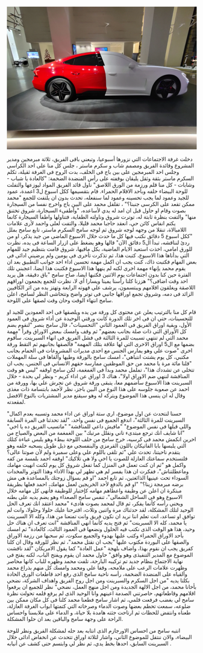 ![](/public/IMG_20211214_155507.webp)

دخلت غرفة الاجتماعات التي نزورها أسبوعيا، وتبعني باقى الفريق، ثلاثة مبرمجين ومدير المشروع وقائدة الفريق ومصمم شاب و سكرم ماستر ، جلس كل منا على احد الكراسى وجلس احد المبرمجين على بين باج فى الخلف، بدت الروح فى الغرفة ثقيلة، تكلم السكرم ماستر بثقة وثقل يليقان بوقفته على رأس المنضدة الضخمة: "كالعادة يا شباب - وشابات - كل منا قلم ورزمة من الورق اللاصق" ناول قائد الفريق المواد ليوزعها والتفلت للوحة البيضاء خلفه وبأحد الاقلام الحمراء. قام بتقسيمها ككل اسبوع ل3 اعمدة، عمود للجيد وعمود لما يجب تحسينه وعمود لما سنفعله، تحدث بدون ان يلتفت للجمع "محمد ممكن تقعد على الكرسى جنبنا؟" ، تقلقل محمد على البين باج واخرج نفسا من السيجارة بصوت وقام او حاول قبل ان امد له يدي لأساعده، "وأطفىء السيجارة، شروق تختنق منها" والتفت بنظرة ثابتة له، توترت شروق وناولته الطفاية، فتناولها واطفأ السيجارة كانما يكتم انفاس كائن حي، انعقد حاجبا محمد قليلا، والتفت لعلى واحمد لأرى علامات اللامبالاة، تنقلا من وجهه لوجه شروق ثم لوجه سامح السكرم ماستر، تابع سامح بملل "ككل اسبوع 5 دقائق نكتب فيها كل ما حدث خلال الاسبوع الماضى من جيد يذكر، او من ردئ لنناقشه، تبدأ ال5 دقائق الآن" قالها وهو يضغط على ازرار الساعة فى يده، نظرت للورق امامي، اخذت استعيد الايام الماضية، بكل مافيها، شروق قامت بتنظيم جيد للمهام التي بدأناها هذا الاسبوع، كتبت هذا، ثم تذكرت تأخرى فى يومين ولم يرضيني ادائى فى بعض المهام فكتبت ذاك، كنت يجب ان اكمل مهمة تحسين اداء احد جوانب التطبيق بعد ان يقوم محمد يإنهاء مهمة اخرى لكنه لم ينهها هذا الاسبوع فكتبت هذا ايضا، اعجبني تلك الفترة حين كنا بدون اجتماعات يوم الاثنين فكتبها ايضا، صاح سامح "باق دقيقة، هل يريد احد وقت اضافى؟" هززنا كلنا رأسنا يمينا ويسارا أي لا، نظرت للجمع يجمعون اوراقهم اللاصقة ويغلقون اقلامهم ويبتسمون، يرشف علي قهوته الرابعة وتهتز يده من اثر الكافيين الزائد فى دمه، وشروق تجمع اوراقها جانبي فى توتر واضح وتتحاشى النظر لسامح، اعلن سامح انتهاء الوقت وحان وقت لصقها على اللوحة.

قام كل منا بالترتيب يعلن عن محتوى كل ورقة من يده ويلصقها فى احد العمودين للجيد او للتحسينات، حتي ان فى اخر تلك الدورة كانت ورقتي الوحيدة عن أداء شروق فى العمود الأول، وبقية اوراق الفريق فى العمود الثاني "التحسينات"، قال سامح بنصر "لنقوم بضم كل الأوراق التي ذات صلة بجانب بعضهم" ثم وقف وامسك ببعض الاوراق وقرأ "مهمة محمد التي لم تنتهي تسببت للمرة الثالثة فى فشل الفريق فى انهاء السبرينت. سأقوم بضمها مع ال5 اوراق الاخرى التي لها علاقة بتلك المهمة" فألصقها بجانبهم ثم التقط ورقة اخرى "صوت علي وهو يمارس الجنس مع احدي مديرات المشروعات فى الحمام بجانب مكتبي، كل يوم يشتت انتباهي"، امسك سامح بالورقة وطيها وألقاها فى سلة المهملات "قلنا مائة مرة يا محمد من حق الموظفين ممارسة حقهم الانساني فى الجنس، يجب ان تتخلى عن تشددك هذا"، تململ محمد وبدأ فى الغمغمة، لكن سامح اوقفه "ليس هو وقت المناقشة لننهي ضم الاوراق اولا"، هناك 3 اوراق عن اداء كريم - ونظر لي بحدة - خلال السبرينت هذا الاسبوع سأضمهم معا، يتبقى ورقة شروق عن تحرش علي بها، وورقة من احمد عن صعوبة جلوسه على هذا النوع من البين باجز، نظر لأحمد بابتسامة ذات مغذى وقال له ان ينسى هذا الموضوع ويتركه له وهو سيقنع مدير المشتريات بالنوع الافضل لمقعدته.

"حسنا لنتحدث عن اول موضوع، اري ستة اوراق عن اداء محمد وتسببه بعدم اكمال السبرينت للمرة الثالثة"، اندفع الجميع فى نفس واحد، "لقد تحدثنا فى المرة السابقة واللى قبلها فى نفس الموضوع" "مافيش داعي للمناقشة" "ماتسيب الفريق ده يا اخي" "انا شايف انك ترجع مبتدىء تاني ونقلل مرتبك" بين الغمغمة من البعض والصياح من اخرين انكمش محمد فى كرسيه، خرج سامح من خلف اللوحة ببطء وهو يلبس عباءة كتلك التي يلبسها بابا الفاتيكان باللون القرمزي والبنفسجي مع ذيل طويل يسحبه خلفه وهو يتقدم ناحيتنا، تحدث علي "ثم تلقى باللوم علي وعلى سميرة ولم لأن صوتنا عالى؟ فلتستخدم سماعتك العازلة للصوت يا اخي ولا هي تلاكيك" اوقفه احمد بلمسة من كفه واكمل هو "ثم ان كنت تعمل فى المنزل كما تفعل شروق كل يوم لكنت انهيت مهامك وماعطلتناش"، ففكرت ان هذا يفسر لم هي تظهر لي بهذا الاداء وهذا التوتر والمخدات السوداء تحت عينيها الذائغتين، ثم تابع احمد "او قم بسؤال زوجتك بالمساعدة هي مش برضه مبرمجة زينا؟" "او قم بالدفع لأحد الخريجين لعمل مهامك، احمد فعلها بطريقة مبتكرة ان اعلن عن وظيفة واعطاهم مهامه كإختبار للوظيفة فأنهى كل مهامه خلال الاسبوع وهو فى الساحل الشمالى"، تنفس سامح الصعداء وهو يضم يديه على بطنه ويحني رأسه كأنما يفكر، ثم قال لمحمد بصوت هادىء "محمد اعتقد انك تعرف الحل الوحيد لتلك المشكلة، لقد حدثناك مرة واثنين وثلاث، اقترحنا عليك حلولا وحلولا، وانت لم توافق او تساعد، انت تعلم اننا نريد ان نكون فريق وانت تمنعنا من هذا، وكله الا السبرينت يا محمد، كله الا السبرينت" ثم فتح يديه كأنما انهي المناقشة "انت تعرف ان هناك حل وحيد، هذا هو الوقت الذى نكتب فيه الحلول ونضعها فى العمود الثالث، كالعادة" ثم امسك بأحد الاوراق الحمراء وكتب عليها بهدوء والجميع سكوت، ثم سحبها من رزمة الاوراق والصقها على البوردة مكتوب عليها "يجب ان نقتل محمد"، ثم نظر للورقة وقال ان كلنا كفريق يجب ان نقوم بهذا، واضاف بلهجة "عمل العادة" كما يقول الامريكان "لقد ناقشت الموضوع مع المدير التنفيذى وهو وافق" حاول محمد ان يقوم ويفتح الباب، لكنه يفتح فى نهاية الاجتماع بنظام جديد تم تركيبه البارحة، تلفت محمد وظهره للباب كانها محاصر وظهرت علامات الرعب على ملامحه، وقفا علي ومحمد وامسك كل منهم بذراع محمد وألقياه على المنضدة الضخمة، رأسه ناحية سامح الذى رفع احد قاطعات الورق الحادة بكلتا يديه "من اجل السكرم والسبرينت ومن اجل روح الفريق واهداف الشركة، نضحي بأخانا محمد، من اجل الالهة الجديدة ومن اجل منهج العمل، نضحي" نظر للجميع ان يرفعوا اقلامهم وقاطعاتهم، حاصرتني الصدمة اعينهم وانا الوحيد الذى لم يرفع قلمه تحولت نظرة سامح لي بغضب فرفعت قلمي، ثم اشار سامح فطعنا محمد كلنا فى كل مكان ممكن بين ضلوعه، سمعت تحطم بعضها وصوت الدماء وصرخاته التي كتمتها ابواب الغرفة العازلة، طعناه وانتفض للحظات ثم ارتاحت جثته هامدة بلا حياة، و الدماء على ملابسنا واحساس الراحة على وجهة سامح والباقين بعد ان حلوا المشكلة.

انتبه سامح من احساس الاورجازم الذى انتابه بعد حله لمشكلة الفريق ونظر للوحة البيضاء، والان ننتقل للموضوع الثاني، واشار لثلاثة اوراق تتحدث عن انخفاض ادائى خلال السبرينت السابق، احدها بخط يدي، ثم نظر لي وابتسم حتى كشف عن أنيابه .

